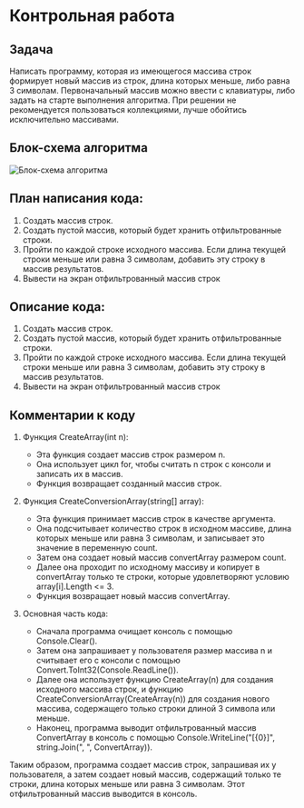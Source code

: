 # Контрольная работа

## Задача
Написать программу, которая из имеющегося массива строк формирует новый массив из строк, длина которых меньше, либо равна 3 символам. Первоначальный массив можно ввести с клавиатуры, либо задать на старте выполнения алгоритма. При решении не рекомендуется пользоваться коллекциями, лучше обойтись исключительно массивами.

## Блок-схема алгоритма
![Блок-схема алгоритма](diagram.jpg)

## План написания кода:
1. Создать массив строк.
2. Создать пустой массив, который будет хранить отфильтрованные строки.
3. Пройти по каждой строке исходного массива.
Если длина текущей строки меньше или равна 3 символам, добавить эту строку в массив результатов.
4. Вывести на экран отфильтрованный массив строк

## Описание кода:
1. Создать массив строк.
2. Создать пустой массив, который будет хранить отфильтрованные строки.
3. Пройти по каждой строке исходного массива.
Если длина текущей строки меньше или равна 3 символам, добавить эту строку в массив результатов.
4. Вывести на экран отфильтрованный массив строк

## Комментарии к коду
1. Функция CreateArray(int n):
   - Эта функция создает массив строк размером n.
   - Она использует цикл for, чтобы считать n строк с консоли и записать их в массив.
   - Функция возвращает созданный массив строк.

2. Функция CreateConversionArray(string[] array):
   - Эта функция принимает массив строк в качестве аргумента.
   - Она подсчитывает количество строк в исходном массиве, длина которых меньше или равна 3 символам, и записывает это значение в переменную count.
   - Затем она создает новый массив convertArray размером count.
   - Далее она проходит по исходному массиву и копирует в convertArray только те строки, которые удовлетворяют условию array[i].Length <= 3.
   - Функция возвращает новый массив convertArray.

3. Основная часть кода:
   - Сначала программа очищает консоль с помощью Console.Clear().
   - Затем она запрашивает у пользователя размер массива n и считывает его с консоли с помощью Convert.ToInt32(Console.ReadLine()).
   - Далее она использует функцию CreateArray(n) для создания исходного массива строк, и функцию CreateConversionArray(CreateArray(n)) для создания нового массива, содержащего только строки длиной 3 символа или меньше.
   - Наконец, программа выводит отфильтрованный массив ConvertArray в консоль с помощью Console.WriteLine("[{0}]", string.Join(", ", ConvertArray)).

Таким образом, программа создает массив строк, запрашивая их у пользователя, а затем создает новый массив, содержащий только те строки, длина которых меньше или равна 3 символам. Этот отфильтрованный массив выводится в консоль.